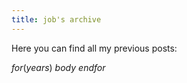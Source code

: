```yaml
---
title: job's archive
---
```


Here you can find all my previous posts:

$for(years)$
  $body$
$endfor$
